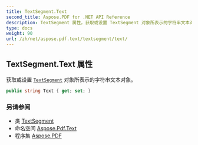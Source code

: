 ```yaml
---
title: TextSegment.Text
second_title: Aspose.PDF for .NET API Reference
description: TextSegment 属性。获取或设置 TextSegment 对象所表示的字符串文本对象
type: docs
weight: 90
url: /zh/net/aspose.pdf.text/textsegment/text/
---
```

## TextSegment.Text 属性

获取或设置 [`TextSegment`](../) 对象所表示的字符串文本对象。

```csharp
public string Text { get; set; }
```

### 另请参阅

* 类 [TextSegment](../)
* 命名空间 [Aspose.Pdf.Text](../../../aspose.pdf.text/)
* 程序集 [Aspose.PDF](../../../)